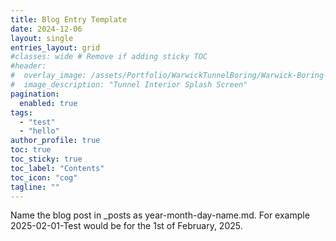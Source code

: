 ```yaml
---
title: Blog Entry Template
date: 2024-12-06
layout: single
entries_layout: grid
#classes: wide # Remove if adding sticky TOC
#header:
#  overlay_image: /assets/Portfolio/WarwickTunnelBoring/Warwick-Boring-Splash.jpg
#  image_description: "Tunnel Interior Splash Screen"
pagination: 
  enabled: true
tags:
  - "test"
  - "hello"
author_profile: true
toc: true
toc_sticky: true
toc_label: "Contents"
toc_icon: "cog"
tagline: ""
---
```


Name the blog post in _posts as year-month-day-name.md. For example 2025-02-01-Test would be for the 1st of February, 2025.